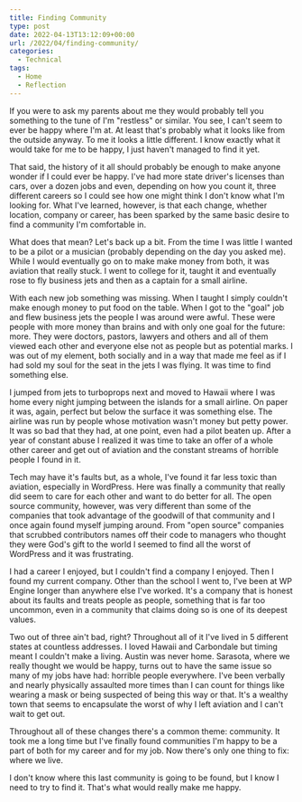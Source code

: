 ```yaml
---
title: Finding Community
type: post
date: 2022-04-13T13:12:09+00:00
url: /2022/04/finding-community/
categories:
  - Technical
tags:
  - Home
  - Reflection
---
```


If you were to ask my parents about me they would probably tell you something to the tune of I'm "restless" or similar. You see, I can't seem to ever be happy where I'm at. At least that's probably what it looks like from the outside anyway. To me it looks a little different. I know exactly what it would take for me to be happy, I just haven't managed to find it yet.

That said, the history of it all should probably be enough to make anyone wonder if I could ever be happy. I've had more state driver's licenses than cars, over a dozen jobs and even, depending on how you count it, three different careers so I could see how one might think I don't know what I'm looking for. What I've learned, however, is that each change, whether location, company or career, has been sparked by the same basic desire to find a community I'm comfortable in.

What does that mean? Let's back up a bit. From the time I was little I wanted to be a pilot or a musician (probably depending on the day you asked me). While I would eventually go on to make make money from both, it was aviation that really stuck. I went to college for it, taught it and eventually rose to fly business jets and then as a captain for a small airline.

With each new job something was missing. When I taught I simply couldn't make enough money to put food on the table. When I got to the "goal" job and flew business jets the people I was around were awful. These were people with more money than brains and with only one goal for the future: more. They were doctors, pastors, lawyers and others and all of them viewed each other and everyone else not as people but as potential marks. I was out of my element, both socially and in a way that made me feel as if I had sold my soul for the seat in the jets I was flying. It was time to find something else.

I jumped from jets to turboprops next and moved to Hawaii where I was home every night jumping between the islands for a small airline. On paper it was, again, perfect but below the surface it was something else. The airline was run by people whose motivation wasn't money but petty power. It was so bad that they had, at one point, even had a pilot beaten up. After a year of constant abuse I realized it was time to take an offer of a whole other career and get out of aviation and the constant streams of horrible people I found in it.

Tech may have it's faults but, as a whole, I've found it far less toxic than aviation, especially in WordPress. Here was finally a community that really did seem to care for each other and want to do better for all. The open source community, however, was very different than some of the companies that took advantage of the goodwill of that community and I once again found myself jumping around. From "open source" companies that scrubbed contributors names off their code to managers who thought they were God's gift to the world I seemed to find all the worst of WordPress and it was frustrating.

I had a career I enjoyed, but I couldn't find a company I enjoyed. Then I found my current company. Other than the school I went to, I've been at WP Engine longer than anywhere else I've worked. It's a company that is honest about its faults and treats people as people, something that is far too uncommon, even in a community that claims doing so is one of its deepest values.

Two out of three ain't bad, right? Throughout all of it I've lived in 5 different states at countless addresses. I loved Hawaii and Carbondale but timing meant I couldn't make a living. Austin was never home. Sarasota, where we really thought we would be happy, turns out to have the same issue so many of my jobs have had: horrible people everywhere. I've been verbally and nearly physically assaulted more times than I can count for things like wearing a mask or being suspected of being this way or that. It's a wealthy town that seems to encapsulate the worst of why I left aviation and I can't wait to get out.

Throughout all of these changes there's a common theme: community. It took me a long time but I've finally found communities I'm happy to be a part of both for my career and for my job. Now there's only one thing to fix: where we live.

I don't know where this last community is going to be found, but I know I need to try to find it. That's what would really make me happy.